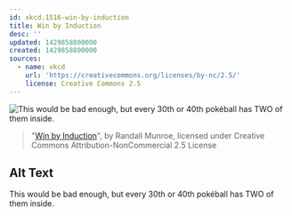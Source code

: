 ```yaml
---
id: xkcd.1516-win-by-induction
title: Win by Induction
desc: ''
updated: 1429858800000
created: 1429858800000
sources:
  - name: xkcd
    url: 'https://creativecommons.org/licenses/by-nc/2.5/'
    license: Creative Commons 2.5
---
```

![This would be bad enough, but every 30th or 40th pokéball has TWO of them inside.](https://imgs.xkcd.com/comics/win_by_induction.png)
> "[Win by Induction](https://xkcd.com/1516/)", by Randall Munroe, licensed under Creative Commons Attribution-NonCommercial 2.5 License

## Alt Text
This would be bad enough, but every 30th or 40th pokéball has TWO of them inside.

